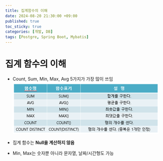 ```yaml
---
title: 집계함수의 이해
date: 2024-08-20 21:30:00 +09:00
published: true
toc_sticky: true
categories: [개발, DB]
tags: [Postgre, Spring Boot, Mybatis]
---
```


# 집계 함수의 이해

- Count, Sum, Min, Max, Avg 5가지가 가장 많이 쓰임
    ![개요](/assets/img/group_by/aggregation1.png)

- 집계 함수는 **Null을 계산하지 않음**

- Min, Max는 숫자뿐 아니라 문자열, 날짜/시간형도 가능

